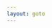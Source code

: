 ```yaml
---
layout: goto
---
```


<script>
    window.location.href = "{% link _posts/itunes/2018-7-15-applemusic.md %}"
</script>